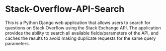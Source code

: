 # Stack-Overflow-API-Search
This is a Python Django web application that allows users to search for questions on Stack Overflow using the Stack Exchange API. The application provides the ability to search all available fields/parameters of the API, and caches the results to avoid making duplicate requests for the same query parameters. 

